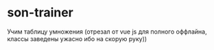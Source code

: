# son-trainer
Учим таблицу умножения (отрезал от vue js для полного оффлайна, классы заведены ужасно ибо на скорую руку))
